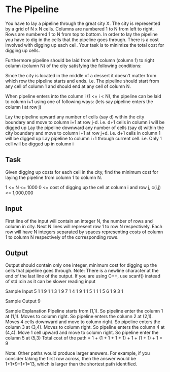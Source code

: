 # The Pipeline

You have to lay a pipeline through the great city X. The city is represented by a grid of N x N cells. Columns are numbered 1 to N from left to right. Rows are numbered 1 to N from top to bottom. In order to lay the pipeline you have to dig in the cells that the pipeline goes through. There is a cost involved with digging up each cell. Your task is to minimize the total cost for digging up cells.

Furthermore pipeline should be laid from left column (column 1) to right column (column N) of the city satisfying the following conditions:

Since the city is located in the middle of a dessert it doesn't matter from which row the pipeline starts and ends. i.e. The pipeline should start from any cell of column 1 and should end at any cell of column N.

When pipeline enters into the column i (1 <= i < N), the pipeline can be laid to column i+1 using one of following ways: (lets say pipeline enters the column i at row j)

Lay the pipeline upward any number of cells (say d) within the city boundary and move to column i+1 at row j-d. i.e. d+1 cells in column i will be digged up
Lay the pipeline downward any number of cells (say d) within the city boundary and move to column i+1 at row j+d. i.e. d+1 cells in column 1 will be digged up
Lay pipeline to column i+1 through current cell. i.e. Only 1 cell will be digged up in column i
## Task
Given digging up costs for each cell in the city, find the minimum cost for laying the pipeline from column 1 to column N.

1 <= N <= 1000 
0 <= cost of digging up the cell at column i and row j, c(i,j)<= 1,000,000

## Input
First line of the input will contain an integer N, the number of rows and column in city. 
Next N lines will represent row 1 to row N respectively. 
Each row will have N integers separated by spaces representing costs of column 1 to column N respectively of the corresponding rows.

## Output
Output should contain only one integer, minimum cost for digging up the cells that pipeline goes through. 
Note: There is a newline character at the end of the last line of the output. If you are using C++, use scanf() instead of std::cin as it can be slower reading input

Sample Input
5 
1 1 9 1 1 
3 1 9 7 1 
4 1 9 1 1 
5 1 1 1 5 
6 1 9 3 1

Sample Output
9

Sample Explanation
Pipeline starts from (1,1). 
So pipeline enter the column 1 at (1,1). Moves to column right. 
So pipeline enters the column 2 at (2,1). Moves 4 cells downward and move to column right. 
So pipeline enters the column 3 at (3,4). Moves to column right. 
So pipeline enters the column 4 at (4,4). Move 1 cell upward and move to column right. 
So pipeline enter the column 5 at (5,3) 
Total cost of the path = 1 + (1 + 1 + 1 + 1) + 1 + (1 + 1) + 1 = 9

Note: Other paths would produce larger answers. For example, if you consider taking the first row across, then the answer would be 1+1+9+1+1=13, which is larger than the shortest path identified.